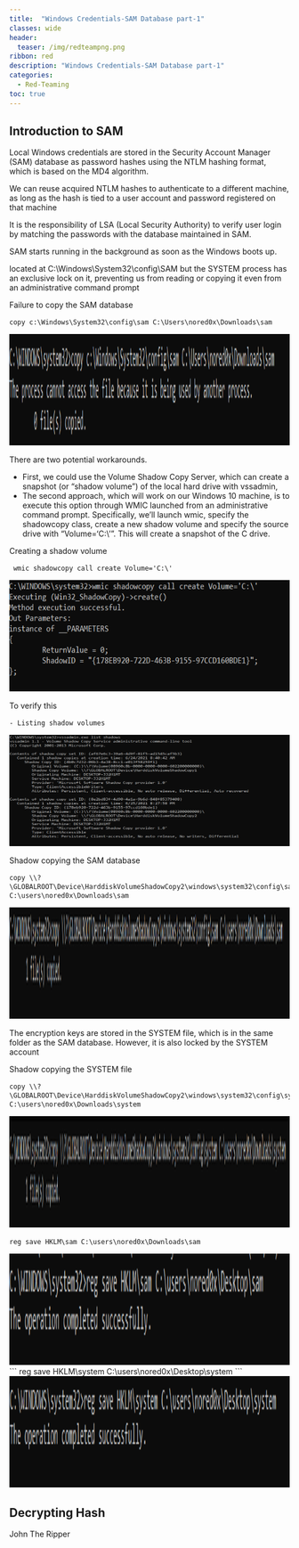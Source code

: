 ```yaml
---
title:  "Windows Credentials-SAM Database part-1"
classes: wide
header:
  teaser: /img/redteampng.png
ribbon: red
description: "Windows Credentials-SAM Database part-1"
categories:
  - Red-Teaming
toc: true
---
```


## Introduction to SAM 
Local Windows credentials are stored in the Security Account Manager (SAM) database as password hashes using the NTLM hashing format, which is based on the MD4 algorithm.

We can reuse acquired NTLM hashes to authenticate to a different machine, as long as the hash is tied to a user account and password registered on that machine

It is the responsibility of LSA (Local Security Authority) to verify user login by matching the passwords with the database maintained in SAM.

SAM starts running in the background as soon as the Windows boots up.

located at C:\Windows\System32\config\SAM
but the SYSTEM process has an exclusive lock on it, preventing us from reading or copying it even from an administrative command prompt

 Failure to copy the SAM database
```
copy c:\Windows\System32\config\sam C:\Users\nored0x\Downloads\sam
```
<img src="/img/cred1/1.PNG" alt="Getting-gz" width="800" height="200"> 
 
There are two potential workarounds. 
 * First, we could use the Volume Shadow Copy Server, which can create a snapshot (or “shadow volume”) of the local hard drive with vssadmin,
 * The second approach, which will work on our Windows 10 machine, is to execute this option through WMIC launched from an administrative command prompt.
Specifically, we’ll launch wmic, specify the shadowcopy class, create a new shadow volume and specify the source drive with “Volume=‘C:\’”. This will create a snapshot of the C drive.
 
 
Creating a shadow volume
```
 wmic shadowcopy call create Volume='C:\'
 ```
 <img src="/img/cred1/2.PNG" alt="Getting-gz" width="800" height="200"> 

To verify this
 ```
- Listing shadow volumes
 ```
  <img src="/img/cred1/3.PNG" alt="Getting-gz" width="800" height="200"> 



Shadow copying the SAM database
```
copy \\?\GLOBALROOT\Device\HarddiskVolumeShadowCopy2\windows\system32\config\sam C:\users\nored0x\Downloads\sam
```

 <img src="/img/cred1/4.PNG" alt="Getting-gz" width="800" height="200"> 


The encryption keys are stored in the SYSTEM file, which is in the same folder as the SAM database. However, it is also locked by the SYSTEM account

Shadow copying the SYSTEM file

```
copy \\?\GLOBALROOT\Device\HarddiskVolumeShadowCopy2\windows\system32\config\system C:\users\nored0x\Downloads\system
```

<img src="/img/cred1/5.PNG" alt="Getting-gz" width="800" height="200"> 


```
reg save HKLM\sam C:\users\nored0x\Downloads\sam
```
<img src="/img/cred1/6.PNG" alt="Getting-gz" width="800" height="200"> 
```
reg save HKLM\system C:\users\nored0x\Desktop\system
```
<img src="/img/cred1/7.PNG" alt="Getting-gz" width="800" height="200"> 






## Decrypting Hash
John The Ripper
